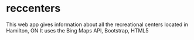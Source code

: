 # reccenters

This web app gives information about all the recreational centers located in Hamilton, ON
It uses the Bing Maps API, Bootstrap, HTML5
